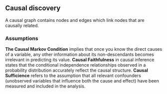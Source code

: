 ## Causal discovery

A causal graph contains nodes and edges which link nodes that are causally related.

### Assumptions

**The Causal Markov Condition** implies that once you know the direct causes of a variable, any other information about its non-descendants becomes irrelevant in predicting its value. 
**Causal Faithfulness** in causal inference states that the conditional independence relationships observed in a probability distribution accurately reflect the causal structure.
**Causal Sufficience** refers to the assumption that all relevant confounders (unobserved variables that influence both the cause and effect) have been measured and included in the analysis.

